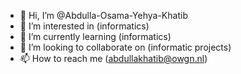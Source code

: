 - 👋 Hi, I’m @Abdulla-Osama-Yehya-Khatib
- 👀 I’m interested in (informatics)
- 🌱 I’m currently learning (informatics)
- 💞️ I’m looking to collaborate on (informatic projects)
- 📫 How to reach me (abdullakhatib@owgn.nl)

<!---
Abdulla-Osama-Yehya-Khatib/Abdulla-Osama-Yehya-Khatib is a ✨ special ✨ repository because its `README.md` (this file) appears on your GitHub profile.
You can click the Preview link to take a look at your changes.
--->
